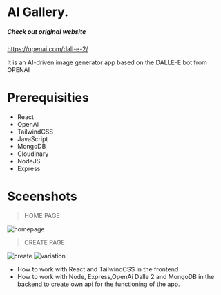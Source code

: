 # AI Gallery.

##### Check out original website
<https://openai.com/dall-e-2/>

It is an AI-driven image generator app based on the DALLE-E bot from OPENAI

# Prerequisities

- React
- OpenAi
- TailwindCSS
- JavaScript
- MongoDB
- Cloudinary
- NodeJS
- Express



# Sceenshots

> HOME PAGE

![homepage](https://user-images.githubusercontent.com/107534043/217316173-91e695a6-3fa3-40cb-92e9-dad1b095ba67.pngg)


> CREATE PAGE

![create](https://user-images.githubusercontent.com/107534043/217315512-ab723831-125b-4945-ad91-87ca03501de9.png)
![variation](https://user-images.githubusercontent.com/107534043/217315516-7d99ccc7-7eeb-4c93-926f-0b084e0714fe.png)


- How to work with React and TailwindCSS in the frontend
- How to work with Node, Express,OpenAi Dalle 2 and MongoDB in the backend to create own api for the functioning of the app.
